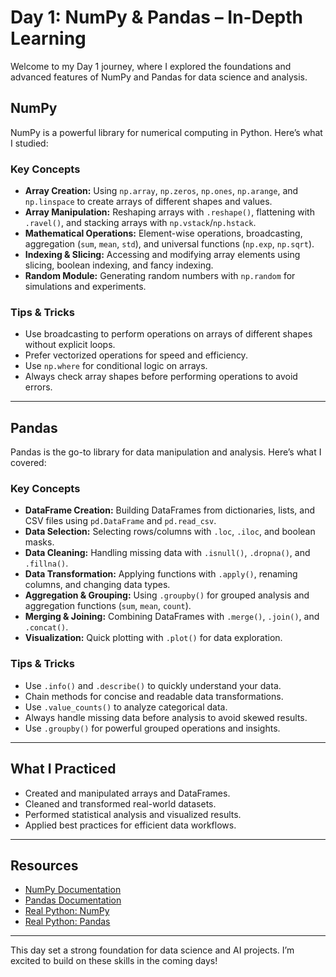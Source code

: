 # Day 1: NumPy & Pandas – In-Depth Learning

Welcome to my Day 1 journey, where I explored the foundations and advanced features of NumPy and Pandas for data science and analysis.

## NumPy
NumPy is a powerful library for numerical computing in Python. Here’s what I studied:

### Key Concepts
- **Array Creation:** Using `np.array`, `np.zeros`, `np.ones`, `np.arange`, and `np.linspace` to create arrays of different shapes and values.
- **Array Manipulation:** Reshaping arrays with `.reshape()`, flattening with `.ravel()`, and stacking arrays with `np.vstack`/`np.hstack`.
- **Mathematical Operations:** Element-wise operations, broadcasting, aggregation (`sum`, `mean`, `std`), and universal functions (`np.exp`, `np.sqrt`).
- **Indexing & Slicing:** Accessing and modifying array elements using slicing, boolean indexing, and fancy indexing.
- **Random Module:** Generating random numbers with `np.random` for simulations and experiments.

### Tips & Tricks
- Use broadcasting to perform operations on arrays of different shapes without explicit loops.
- Prefer vectorized operations for speed and efficiency.
- Use `np.where` for conditional logic on arrays.
- Always check array shapes before performing operations to avoid errors.

---

## Pandas
Pandas is the go-to library for data manipulation and analysis. Here’s what I covered:

### Key Concepts
- **DataFrame Creation:** Building DataFrames from dictionaries, lists, and CSV files using `pd.DataFrame` and `pd.read_csv`.
- **Data Selection:** Selecting rows/columns with `.loc`, `.iloc`, and boolean masks.
- **Data Cleaning:** Handling missing data with `.isnull()`, `.dropna()`, and `.fillna()`.
- **Data Transformation:** Applying functions with `.apply()`, renaming columns, and changing data types.
- **Aggregation & Grouping:** Using `.groupby()` for grouped analysis and aggregation functions (`sum`, `mean`, `count`).
- **Merging & Joining:** Combining DataFrames with `.merge()`, `.join()`, and `.concat()`.
- **Visualization:** Quick plotting with `.plot()` for data exploration.

### Tips & Tricks
- Use `.info()` and `.describe()` to quickly understand your data.
- Chain methods for concise and readable data transformations.
- Use `.value_counts()` to analyze categorical data.
- Always handle missing data before analysis to avoid skewed results.
- Use `.groupby()` for powerful grouped operations and insights.

---

## What I Practiced
- Created and manipulated arrays and DataFrames.
- Cleaned and transformed real-world datasets.
- Performed statistical analysis and visualized results.
- Applied best practices for efficient data workflows.

---

## Resources
- [NumPy Documentation](https://numpy.org/doc/)
- [Pandas Documentation](https://pandas.pydata.org/docs/)
- [Real Python: NumPy](https://realpython.com/numpy-array-programming/)
- [Real Python: Pandas](https://realpython.com/pandas-python-explore-dataset/)

---

This day set a strong foundation for data science and AI projects. I’m excited to build on these skills in the coming days!
